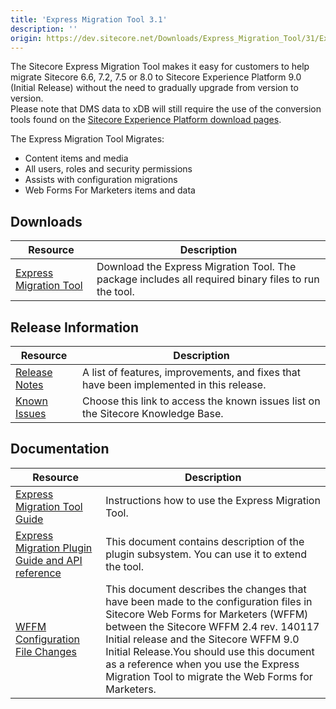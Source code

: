 ```yaml
---
title: 'Express Migration Tool 3.1'
description: ''
origin: https://dev.sitecore.net/Downloads/Express_Migration_Tool/31/Express_Migration_Tool_31.aspx
---
```


The Sitecore Express Migration Tool makes it easy for customers to help migrate Sitecore 6.6, 7.2, 7.5 or 8.0 to Sitecore Experience Platform 9.0 (Initial Release) without the need to gradually upgrade from version to version.  
Please note that DMS data to xDB will still require the use of the conversion tools found on the [Sitecore Experience Platform download pages](/downloads/Sitecore_Experience_Platform).

The Express Migration Tool Migrates:

- Content items and media
- All users, roles and security permissions
- Assists with configuration migrations
- Web Forms For Marketers items and data

## Downloads

| Resource                                                                                                                                                                                                    | Description                                                                                          |
| ----------------------------------------------------------------------------------------------------------------------------------------------------------------------------------------------------------- | ---------------------------------------------------------------------------------------------------- |
| [Express Migration Tool](https://scdp.blob.core.windows.net/downloads/Express%20Migration%20Tool/31/Express%20Migration%20Tool%2031/Secure/Sitecore%20Express%20Migration%20Tool%203.1%20rev.%20171208.zip) | Download the Express Migration Tool. The package includes all required binary files to run the tool. |

## Release Information

| Resource                                                                                      | Description                                                                             |
| --------------------------------------------------------------------------------------------- | --------------------------------------------------------------------------------------- |
| [Release Notes](/downloads/Express_Migration_Tool/31/Express_Migration_Tool_31/Release_Notes) | A list of features, improvements, and fixes that have been implemented in this release. |
| [Known Issues](https://kb.sitecore.net/articles/583017)                                       | Choose this link to access the known issues list on the Sitecore Knowledge Base.        |

## Documentation

| Resource                                                                                                                                                                                                                      | Description                                                                                                                                                                                                                                                                                                                                                   |
| ----------------------------------------------------------------------------------------------------------------------------------------------------------------------------------------------------------------------------- | ------------------------------------------------------------------------------------------------------------------------------------------------------------------------------------------------------------------------------------------------------------------------------------------------------------------------------------------------------------- |
| [Express Migration Tool Guide](https://scdp.blob.core.windows.net/downloads/Express%20Migration%20Tool/31/Express%20Migration%20Tool%2031/Secure/Express%20migration%20guidelines%203.1.pdf)                                  | Instructions how to use the Express Migration Tool.                                                                                                                                                                                                                                                                                                           |
| [Express Migration Plugin Guide and API reference](https://scdp.blob.core.windows.net/downloads/Express%20Migration%20Tool/31/Express%20Migration%20Tool%2031/Secure/Sitecore%20Express%20Migration%20Plugin%20Guide_3.1.pdf) | This document contains description of the plugin subsystem. You can use it to extend the tool.                                                                                                                                                                                                                                                                |
| [WFFM Configuration File Changes](https://scdp.blob.core.windows.net/downloads/Express%20Migration%20Tool/30/Express%20Migration%20Tool%2030%20Initial%20Release/Secure/ConfigFileChangesDOC_90.pdf)                          | This document describes the changes that have been made to the configuration files in Sitecore Web Forms for Marketers (WFFM) between the Sitecore WFFM 2.4 rev. 140117 Initial release and the Sitecore WFFM 9.0 Initial Release.You should use this document as a reference when you use the Express Migration Tool to migrate the Web Forms for Marketers. |
